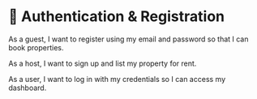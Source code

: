 # 🔐 Authentication & Registration

  As a guest, I want to register using my email and password so that I can book properties.

  As a host, I want to sign up and list my property for rent.
  
  As a user, I want to log in with my credentials so I can access my dashboard.
